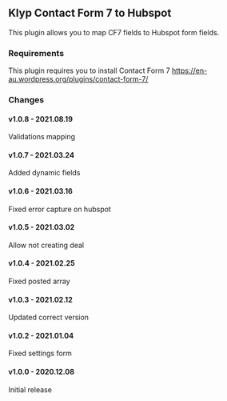 ## Klyp Contact Form 7 to Hubspot
This plugin allows you to map CF7 fields to Hubspot form fields.

### Requirements
This plugin requires you to install Contact Form 7
https://en-au.wordpress.org/plugins/contact-form-7/

### Changes
#### v1.0.8 - 2021.08.19
Validations mapping

#### v1.0.7 - 2021.03.24
Added dynamic fields

#### v1.0.6 - 2021.03.16
Fixed error capture on hubspot

#### v1.0.5 - 2021.03.02
Allow not creating deal

#### v1.0.4 - 2021.02.25
Fixed posted array

#### v1.0.3 - 2021.02.12
Updated correct version

#### v1.0.2 - 2021.01.04
Fixed settings form

#### v1.0.0 - 2020.12.08
Initial release